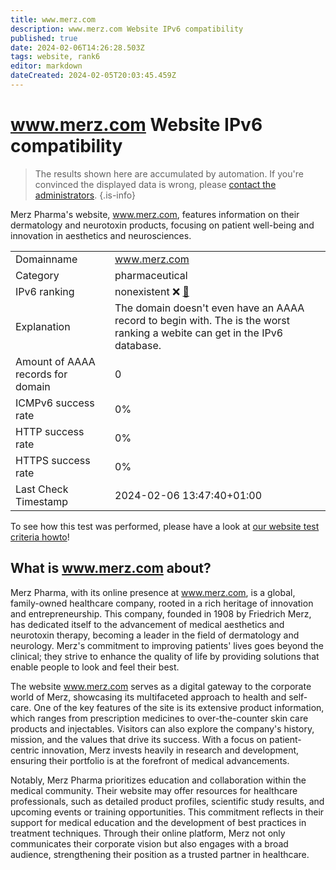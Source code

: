 ```yaml
---
title: www.merz.com
description: www.merz.com Website IPv6 compatibility
published: true
date: 2024-02-06T14:26:28.503Z
tags: website, rank6
editor: markdown
dateCreated: 2024-02-05T20:03:45.459Z
---
```


# www.merz.com Website IPv6 compatibility

> The results shown here are accumulated by automation. If you're convinced the displayed data is wrong, please [contact the administrators](/howto/chat). 
{.is-info}

Merz Pharma's website, www.merz.com, features information on their dermatology and neurotoxin products, focusing on patient well-being and innovation in aesthetics and neurosciences.


|   |   |
| - | - |
| Domainname | www.merz.com
| Category | pharmaceutical |
| IPv6 ranking | nonexistent :x: [🔗](/howto/ranking) |
| Explanation | The domain doesn't even have an AAAA record to begin with. The is the worst ranking a webite can get in the IPv6 database. |
| Amount of AAAA records for domain | 0 |
| ICMPv6 success rate | 0%|
| HTTP success rate | 0% |
| HTTPS success rate | 0% |
| Last Check Timestamp | 2024-02-06 13:47:40+01:00 |

To see how this test was performed, please have a look at [our website test criteria howto](/howto/testcriteria/website)!


## What is www.merz.com about?
Merz Pharma, with its online presence at www.merz.com, is a global, family-owned healthcare company, rooted in a rich heritage of innovation and entrepreneurship. This company, founded in 1908 by Friedrich Merz, has dedicated itself to the advancement of medical aesthetics and neurotoxin therapy, becoming a leader in the field of dermatology and neurology. Merz's commitment to improving patients' lives goes beyond the clinical; they strive to enhance the quality of life by providing solutions that enable people to look and feel their best.

The website www.merz.com serves as a digital gateway to the corporate world of Merz, showcasing its multifaceted approach to health and self-care. One of the key features of the site is its extensive product information, which ranges from prescription medicines to over-the-counter skin care products and injectables. Visitors can also explore the company's history, mission, and the values that drive its success. With a focus on patient-centric innovation, Merz invests heavily in research and development, ensuring their portfolio is at the forefront of medical advancements.

Notably, Merz Pharma prioritizes education and collaboration within the medical community. Their website may offer resources for healthcare professionals, such as detailed product profiles, scientific study results, and upcoming events or training opportunities. This commitment reflects in their support for medical education and the development of best practices in treatment techniques. Through their online platform, Merz not only communicates their corporate vision but also engages with a broad audience, strengthening their position as a trusted partner in healthcare.


